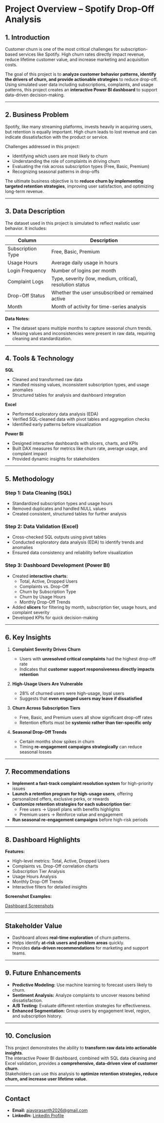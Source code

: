 # Project Overview – Spotify Drop-Off Analysis

## 1. Introduction
Customer churn is one of the most critical challenges for subscription-based services like Spotify. High churn rates directly impact revenue, reduce lifetime customer value, and increase marketing and acquisition costs.  

The goal of this project is to **analyze customer behavior patterns, identify the drivers of churn, and provide actionable strategies** to reduce drop-off. Using simulated user data including subscriptions, complaints, and usage patterns, this project creates an **interactive Power BI dashboard** to support data-driven decision-making.  

---

## 2. Business Problem
Spotify, like many streaming platforms, invests heavily in acquiring users, but retention is equally important. High churn leads to lost revenue and can indicate dissatisfaction with the product or service.  

Challenges addressed in this project:  
- Identifying which users are most likely to churn  
- Understanding the role of complaints in driving churn  
- Evaluating the risk across subscription types (Free, Basic, Premium)  
- Recognizing seasonal patterns in drop-offs  

The ultimate business objective is to **reduce churn by implementing targeted retention strategies**, improving user satisfaction, and optimizing long-term revenue.

---

## 3. Data Description
The dataset used in this project is simulated to reflect realistic user behavior. It includes:

| Column | Description |
|--------|-------------|
| Subscription Type | Free, Basic, Premium |
| Usage Hours | Average daily usage in hours |
| Login Frequency | Number of logins per month |
| Complaint Logs | Type, severity (low, medium, critical), resolution status |
| Drop-Off Status | Whether the user unsubscribed or remained active |
| Month | Month of activity for time-series analysis |

**Data Notes:**  
- The dataset spans multiple months to capture seasonal churn trends.  
- Missing values and inconsistencies were present in raw data, requiring cleaning and standardization.  

---

## 4. Tools & Technology
**SQL**  
- Cleaned and transformed raw data  
- Handled missing values, inconsistent subscription types, and usage anomalies  
- Structured tables for analysis and dashboard integration  

**Excel**  
- Performed exploratory data analysis (EDA)  
- Verified SQL-cleaned data with pivot tables and aggregation checks  
- Identified early patterns before visualization  

**Power BI**  
- Designed interactive dashboards with slicers, charts, and KPIs  
- Built DAX measures for metrics like churn rate, average usage, and complaint impact  
- Provided dynamic insights for stakeholders  

---

## 5. Methodology

### Step 1: Data Cleaning (SQL)
- Standardized subscription types and usage hours  
- Removed duplicates and handled NULL values  
- Created consistent, structured tables for further analysis  

### Step 2: Data Validation (Excel)
- Cross-checked SQL outputs using pivot tables  
- Conducted exploratory data analysis (EDA) to identify trends and anomalies  
- Ensured data consistency and reliability before visualization  

### Step 3: Dashboard Development (Power BI)
- Created **interactive charts**:
  - Total, Active, Dropped Users
  - Complaints vs. Drop-Off
  - Churn by Subscription Type
  - Churn by Usage Hours
  - Monthly Drop-Off Trends  
- Added **slicers** for filtering by month, subscription tier, usage hours, and complaint severity  
- Developed KPIs for quick decision-making  

---

## 6. Key Insights

1. **Complaint Severity Drives Churn**  
   - Users with **unresolved critical complaints** had the highest drop-off rate  
   - Indicates that **customer support responsiveness directly impacts retention**  

2. **High-Usage Users Are Vulnerable**  
   - 28% of churned users were high-usage, loyal users  
   - Suggests that **even engaged users may leave if dissatisfied**  

3. **Churn Across Subscription Tiers**  
   - Free, Basic, and Premium users all show significant drop-off rates  
   - Retention efforts must be **systemic rather than tier-specific only**  

4. **Seasonal Drop-Off Trends**  
   - Certain months show spikes in churn  
   - Timing **re-engagement campaigns strategically** can reduce seasonal losses  

---

## 7. Recommendations

- **Implement a fast-track complaint resolution system** for high-priority issues  
- **Launch a retention program for high-usage users**, offering personalized offers, exclusive perks, or rewards  
- **Customize retention strategies for each subscription tier**:
  - Free users → Upsell plans with benefits highlights  
  - Premium users → Reinforce value and engagement  
- **Run seasonal re-engagement campaigns** before high-risk periods  

---

## 8. Dashboard Highlights

**Features:**  
- High-level metrics: Total, Active, Dropped Users  
- Complaints vs. Drop-Off correlation charts  
- Subscription Tier Analysis  
- Usage Hours Analysis  
- Monthly Drop-Off Trends  
- Interactive filters for detailed insights  

**Screenshot Examples:**

[Dashboard Screenshots](./)

---
## Stakeholder Value
- Dashboard allows **real-time exploration** of churn patterns.  
- Helps identify **at-risk users and problem areas** quickly.  
- Provides **data-driven recommendations** for marketing and support teams.  

---

## 9. Future Enhancements
- **Predictive Modeling:** Use machine learning to forecast users likely to churn.  
- **Sentiment Analysis:** Analyze complaints to uncover reasons behind dissatisfaction.  
- **A/B Testing:** Evaluate different retention strategies for effectiveness.  
- **Enhanced Segmentation:** Group users by engagement level, region, and subscription history.  

---

## 10. Conclusion
This project demonstrates the ability to **transform raw data into actionable insights**.  
The interactive Power BI dashboard, combined with SQL data cleaning and Excel validation, provides a **comprehensive, data-driven view of customer churn**.  
Stakeholders can use this analysis to **optimize retention strategies, reduce churn, and increase user lifetime value**.  

---

## Contact
- **Email:** ajayprasanth2026@gmail.com  
- **LinkedIn:** [LinkedIn Profile](https://www.linkedin.com/in/ajayprasanth1)

